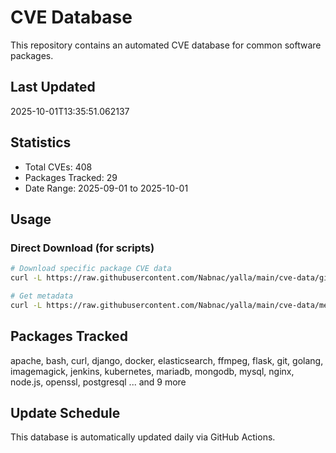# CVE Database

This repository contains an automated CVE database for common software packages.

## Last Updated
2025-10-01T13:35:51.062137

## Statistics
- Total CVEs: 408
- Packages Tracked: 29
- Date Range: 2025-09-01 to 2025-10-01

## Usage

### Direct Download (for scripts)
```bash
# Download specific package CVE data
curl -L https://raw.githubusercontent.com/Nabnac/yalla/main/cve-data/git.json.gz | gunzip

# Get metadata
curl -L https://raw.githubusercontent.com/Nabnac/yalla/main/cve-data/metadata.json
```

## Packages Tracked
apache, bash, curl, django, docker, elasticsearch, ffmpeg, flask, git, golang, imagemagick, jenkins, kubernetes, mariadb, mongodb, mysql, nginx, node.js, openssl, postgresql
... and 9 more

## Update Schedule
This database is automatically updated daily via GitHub Actions.

